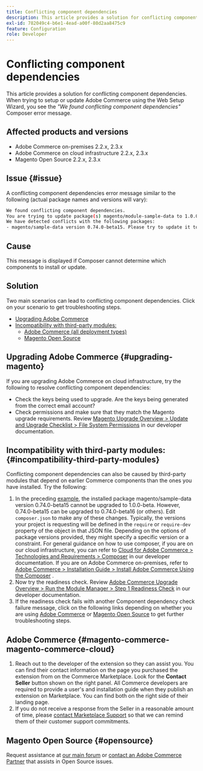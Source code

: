 ```yaml
---
title: Conflicting component dependencies
description: This article provides a solution for conflicting component dependencies. When trying to setup or update Adobe Commerce using the Web Setup Wizard, you see the *"We found conflicting component dependencies"* Composer error message.
exl-id: 782049c4-b6e1-4ead-a00f-80d2aa8475c9
feature: Configuration
role: Developer
---
```

# Conflicting component dependencies

This article provides a solution for conflicting component dependencies. When trying to setup or update Adobe Commerce using the Web Setup Wizard, you see the *"We found conflicting component dependencies"* Composer error message.

## Affected products and versions

* Adobe Commerce on-premises 2.2.x, 2.3.x
* Adobe Commerce on cloud infrastructure 2.2.x, 2.3.x
* Magento Open Source 2.2.x, 2.3.x


## Issue {#issue}

A conflicting component dependencies error message similar to the following (actual package names and versions will vary):

```bash
We found conflicting component dependencies.
You are trying to update package(s) magento/module-sample-data to 1.0.0-beta
We have detected conflicts with the following packages:
- magento/sample-data version 0.74.0-beta15. Please try to update it to one of the following package versions: 0.74.0-beta16, 0.74.0-beta14, 0.74.0-beta13, 0.74.0-beta12, 0.74.0-beta11, 0.74.0-beta10, 0.74.0-beta9, 0.74.0-beta8, 0.74.0-beta7
```

## Cause

This message is displayed if Composer cannot determine which components to install or update.

## Solution

Two main scenarios can lead to conflicting component dependencies. Click on your scenario to get troubleshooting steps.

* [Upgrading Adobe Commerce](#upgrading-magento)
* [Incompatibility with third-party modules:](#incompatibility-third-party-modules)
    * [Adobe Commerce (all deployment types)](#magento-commerce-magento-commerce-cloud)
    * [Magento Open Source](#opensource)

## Upgrading Adobe Commerce {#upgrading-magento}

If you are upgrading Adobe Commerce on cloud infrastructure, try the following to resolve conflicting component dependencies:

* Check the keys being used to upgrade. Are the keys being generated from the correct email account?
* Check permissions and make sure that they match the Magento upgrade requirements. Review [Magento Upgrade Overview > Update and Upgrade Checklist > File System Permissions](https://devdocs.magento.com/guides/v2.3/comp-mgr/prereq/prereq_compman-checklist.html#perms) in our developer documentation.

## Incompatibility with third-party modules: {#incompatibility-third-party-modules}

Conflicting component dependencies can also be caused by third-party modules that depend on earlier Commerce components than the ones you have installed. Try the following:

1. In the preceding [example](#issue), the installed package magento/sample-data version 0.74.0-beta15 cannot be upgraded to 1.0.0-beta. However, 0.74.0-beta15 can be upgraded to 0.74.0-beta16 (or others). Edit `composer.json` to make any of these changes. Typically, the versions your project is requesting will be defined in the `require` or `require-dev` property of the object in that JSON file. Depending on the options of package versions provided, they might specify a specific version or a constraint. For general guidance on how to use composer, if you are on our cloud infrastructure, you can refer to [Cloud for Adobe Commerce > Technologies and Requirements > Composer](https://devdocs.magento.com/cloud/reference/cloud-composer.html#files) in our developer documentation. If you are on Adobe Commerce on-premises, refer to [Adobe Commerce > Installation Guide > Install Adobe Commerce Using the Composer](https://devdocs.magento.com/guides/v2.4/install-gde/composer.html) .
1. Now try the readiness check. Review [Adobe Commerce Upgrade Overview > Run the Module Manager > Step 1 Readiness Check](https://devdocs.magento.com/guides/v2.3/comp-mgr/module-man/compman-readiness.html) in our developer documentation.
1. If the readiness check fails with another Component dependency check failure message, click on the following links depending on whether you are using [Adobe Commerce](#magento-commerce-magento-commerce-cloud) or [Magento Open Source](#opensource) to get further troubleshooting steps.

## Adobe Commerce {#magento-commerce-magento-commerce-cloud}

1. Reach out to the developer of the extension so they can assist you. You can find their contact information on the page you purchased the extension from on the Commerce Marketplace. Look for the **Contact Seller** button shown on the right panel. All Commerce developers are required to provide a user's and installation guide when they publish an extension on Marketplace. You can find both on the right side of their landing page.
1. If you do not receive a response from the Seller in a reasonable amount of time, please [contact Marketplace Support](mailto:commercemarketplacesupport@adobe.com) so that we can remind them of their customer support commitments.

## Magento Open Source {#opensource}

Request assistance at [our main forum](https://community.magento.com/) or [contact an Adobe Commerce Partner](https://magento.com/find-a-partner) that assists in Open Source issues.
